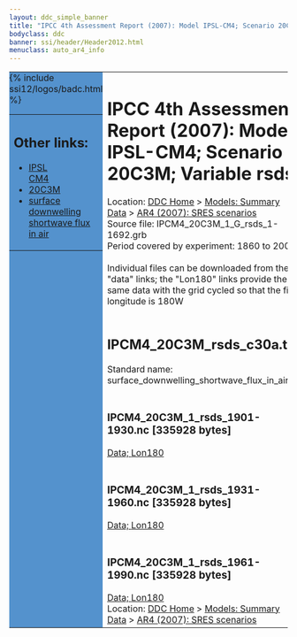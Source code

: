 ```yaml
---
layout: ddc_simple_banner
title: "IPCC 4th Assessment Report (2007): Model IPSL-CM4; Scenario 20C3M; Variable rsds"
bodyclass: ddc
banner: ssi/header/Header2012.html
menuclass: auto_ar4_info
---
```



<table width="100%" border="0" cellspacing="0" cellpadding="0" style="border-collapse: collapse;">
<tr style="margin:0;padding:0;border:0;">
<td style="margin:0;padding:0;border:0;height:1pt;width:150pt;background:#5492CD;" valign="top" >

<div id="lh-col2" class="auto_ar4_info">
<table class="menumain" bgcolor="#5492CD" cellspacing="0" width="100%" border="0">
<tr><td>
<h2> Other links:</h2>
<ul>
<li><a href="/auto/ar4/model-IPSL-CM4.html">IPSL<br/>CM4</a></li>
<li><a href="/auto/ar4/scenario-20C3M.html">20C3M</a></li>
<li><a href="/auto/ar4/var-surface_downwelling_shortwave_flux_in_air.html">surface downwelling<br/> shortwave flux in air</a></li>
</ul>
</td></tr>
{% include ssi12/logos/badc.html %}
</table>
</div>
</td>
<td><h1>IPCC 4th Assessment Report (2007): Model IPSL-CM4; Scenario 20C3M; Variable rsds</h1>

<!-- Breadcrumb1 -->
<div id="breadcrumb1" align="left">
Location: <a href="/index.html">DDC Home</a> > <a href="/sim/gcm_clim/">Models: Summary Data</a>
> <a href="/sim/gcm_clim/SRES_AR4/index.html">AR4 (2007): SRES scenarios</a>
</div>
<!-- End of Breadcrumb1 -->Source file: IPCM4_20C3M_1_G_rsds_1-1692.grb
<br/>
Period covered by experiment: 1860 to 2000<br/>
<br/>Individual files can be downloaded from the "data" links; the "Lon180" links provide the same data
         with the grid cycled so that the first longitude is 180W<br/>
<br/><h2>IPCM4_20C3M_rsds_c30a.tar</h2>
Standard name: surface_downwelling_shortwave_flux_in_air<br>
<br/><h3>IPCM4_20C3M_1_rsds_1901-1930.nc [335928 bytes]</h3>
<a href="/cgi-bin/downl/ar4_nc/rsds/IPCM4_20C3M_1_rsds_1901-1930.nc">Data; </a><a href="/cgi-bin/downl/ar4_nc/rsds/IPCM4_20C3M_1_rsds_1901-1930.cyto180.nc"> Lon180</a><br/>
<br/><h3>IPCM4_20C3M_1_rsds_1931-1960.nc [335928 bytes]</h3>
<a href="/cgi-bin/downl/ar4_nc/rsds/IPCM4_20C3M_1_rsds_1931-1960.nc">Data; </a><a href="/cgi-bin/downl/ar4_nc/rsds/IPCM4_20C3M_1_rsds_1931-1960.cyto180.nc"> Lon180</a><br/>
<br/><h3>IPCM4_20C3M_1_rsds_1961-1990.nc [335928 bytes]</h3>
<a href="/cgi-bin/downl/ar4_nc/rsds/IPCM4_20C3M_1_rsds_1961-1990.nc">Data; </a><a href="/cgi-bin/downl/ar4_nc/rsds/IPCM4_20C3M_1_rsds_1961-1990.cyto180.nc"> Lon180</a><br/>
<!-- Breadcrumb2 -->
<div id="breadcrumb2" align="left">
Location: <a href="/index.html">DDC Home</a> > <a href="/sim/gcm_clim/">Models: Summary Data</a>
> <a href="/sim/gcm_clim/SRES_AR4/index.html">AR4 (2007): SRES scenarios</a>
</div>
<!-- End of Breadcrumb2 --></td></tr></table>
